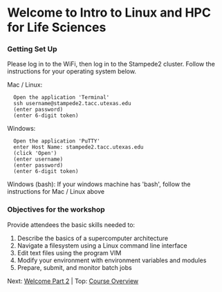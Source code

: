 # Welcome to Intro to Linux and HPC for Life Sciences

### Getting Set Up

Please log in to the WiFi, then log in to the Stampede2 cluster. Follow the instructions for your operating system below.

Mac / Linux:

```
  Open the application 'Terminal'
  ssh username@stampede2.tacc.utexas.edu
  (enter password)
  (enter 6-digit token)
```

Windows:

```
  Open the application 'PuTTY'
  enter Host Name: stampede2.tacc.utexas.edu
  (click 'Open')
  (enter username)
  (enter password)
  (enter 6-digit token)
```

Windows (bash): If your windows machine has 'bash', follow the instructions for Mac / Linux above


### Objectives for the workshop

 Provide attendees the basic skills needed to:

 1. Describe the basics of a supercomputer architecture
 2. Navigate a filesystem using a Linux command line interface
 3. Edit text files using the program VIM
 4. Modify your environment with environment variables and modules
 5. Prepare, submit, and monitor batch jobs

Next: [Welcome Part 2](welcome_02.md) | Top: [Course Overview](../README.md)
